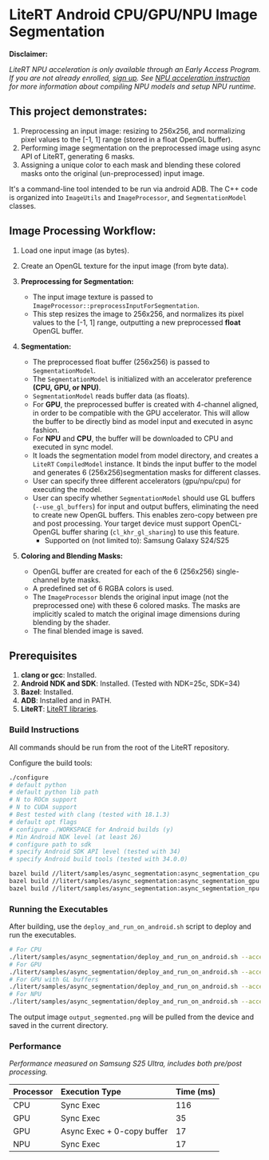 # LiteRT Android CPU/GPU/NPU Image Segmentation
__Disclaimer:__

*LiteRT NPU acceleration is only available through an Early Access Program. If
you are not already enrolled, [sign up](http://forms.gle/CoH4jpLwxiEYvDvF6).
See [NPU acceleration instruction](https://ai.google.dev/edge/litert/next/eap/npu) for more information about compiling NPU
models and setup NPU runtime.*

## This project demonstrates:

1.  Preprocessing an input image: resizing to 256x256, and normalizing pixel
values to the [-1, 1] range (stored in a float OpenGL buffer).
2.  Performing image segmentation on the preprocessed image using async API of
LiteRT, generating 6 masks.
3.  Assigning a unique color to each mask and blending these colored masks onto
the original (un-preprocessed) input image.

It's a command-line tool intended to be run via android ADB.
The C++ code is organized into `ImageUtils` and `ImageProcessor`, and
`SegmentationModel` classes.

## Image Processing Workflow:

1.  Load one input image (as bytes).
2.  Create an OpenGL texture for the input image (from byte data).
3.  **Preprocessing for Segmentation:**
    *   The input image texture is passed to
        `ImageProcessor::preprocessInputForSegmentation`.
    *   This step resizes the image to 256x256, and normalizes its pixel values
        to the [-1, 1] range, outputting a new preprocessed **float** OpenGL
        buffer.
4.  **Segmentation:**

    *   The preprocessed float buffer (256x256) is passed to
        `SegmentationModel`.
    *   The `SegmentationModel` is initialized with an accelerator preference
        **(CPU, GPU, or NPU)**.
    *   `SegmentationModel` reads buffer data (as floats).
    *   For **GPU**, the preprocessed buffer is created with 4-channel aligned,
        in order to be compatible with the GPU accelerator. This will allow the
        buffer to be directly bind as model input and executed in async fashion.
    *   For **NPU** and **CPU**, the buffer will be downloaded to CPU and
        executed in sync model.
    *   It loads the segmentation model from model directory, and creates a
        `LiteRT` `CompiledModel` instance. It binds the input buffer to the
        model and generates 6 (256x256)segmentation masks for different classes.
    *   User can specify three different accelerators (gpu/npu/cpu) for
        executing the model.
    *   User can specify whether `SegmentationModel` should use GL buffers
        (`--use_gl_buffers`) for input and output buffers, eliminating the need
        to create new OpenGL buffers. This enables zero-copy between pre and
        post processing. Your target device must support OpenCL-OpenGL buffer
        sharing (`cl_khr_gl_sharing`) to use this feature.
        * Supported on (not limited to): Samsung Galaxy S24/S25

5.  **Coloring and Blending Masks:**

    *   OpenGL buffer are created for each of the 6 (256x256) single-channel
        byte masks.
    *   A predefined set of 6 RGBA colors is used.
    *   The `ImageProcessor` blends the original input image (not the
        preprocessed one) with these 6 colored masks. The masks are implicitly
        scaled to match the original image dimensions during blending by the
        shader.
    *   The final blended image is saved.

## Prerequisites

1.  **clang or gcc**: Installed.
2.  **Android NDK and SDK**: Installed. (Tested with NDK=25c, SDK=34)
3.  **Bazel**: Installed.
4.  **ADB**: Installed and in PATH.
5.  **LiteRT**: [LiteRT libraries](https://github.com/google-ai-edge/LiteRT).

### Build Instructions

All commands should be run from the root of the LiteRT repository.

Configure the build tools:
```bash
./configure
# default python
# default python lib path
# N to ROCm support
# N to CUDA support
# Best tested with clang (tested with 18.1.3)
# default opt flags
# configure ./WORKSPACE for Android builds (y)
# Min Android NDK level (at least 26)
# configure path to sdk
# specify Android SDK API level (tested with 34)
# specify Android build tools (tested with 34.0.0)
```

```bash
bazel build //litert/samples/async_segmentation:async_segmentation_cpu --config=android_arm64
bazel build //litert/samples/async_segmentation:async_segmentation_gpu --config=android_arm64
bazel build //litert/samples/async_segmentation:async_segmentation_npu --config=android_arm64
```

### Running the Executables
After building, use the `deploy_and_run_on_android.sh` script to deploy and run the executables.
```bash
# For CPU
./litert/samples/async_segmentation/deploy_and_run_on_android.sh --accelerator=cpu --phone=s25 bazel-bin/
# For GPU
./litert/samples/async_segmentation/deploy_and_run_on_android.sh --accelerator=gpu --phone=s25 bazel-bin/
# For GPU with GL buffers
./litert/samples/async_segmentation/deploy_and_run_on_android.sh --accelerator=gpu --use_gl_buffers --phone=s25 bazel-bin/
# For NPU
./litert/samples/async_segmentation/deploy_and_run_on_android.sh --accelerator=npu --phone=s25 bazel-bin/
```
The output image `output_segmented.png` will be pulled from the device and saved in the current directory.

### Performance

*Performance measured on Samsung S25 Ultra, includes both pre/post processing.*

| Processor             | Execution Type                 | Time (ms) |
| :-------------------- | :----------------------------- | :-------- |
| CPU                   | Sync Exec                      | 116       |
| GPU                   | Sync Exec                      | 35        |
| GPU                   | Async Exec + 0-copy buffer     | 17        |
| NPU                   | Sync Exec                      | 17        |

